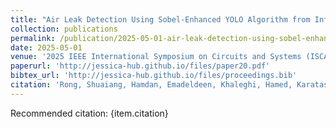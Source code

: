 ```yaml
---
title: "Air Leak Detection Using Sobel-Enhanced YOLO Algorithm from Infrared Images"
collection: publications
permalink: /publication/2025-05-01-air-leak-detection-using-sobel-enhanced-yolo-algorithm-from-infrared-images
date: 2025-05-01
venue: '2025 IEEE International Symposium on Circuits and Systems (ISCAS)'
paperurl: 'http://jessica-hub.github.io/files/paper20.pdf'
bibtex_url: 'http://jessica-hub.github.io/files/proceedings.bib'
citation: 'Rong, Shuaiang, Hamdan, Emadeldeen, Khaleghi, Hamed, Karatas, Aslihan, Cetin, Ahmet Enis. &quot;Air Leak Detection Using Sobel-Enhanced YOLO Algorithm from Infrared Images.&quot; <i>2025 IEEE International Symposium on Circuits and Systems (ISCAS)</i>, pp. 1–5, 2025.'
---
```


Recommended citation: {item.citation}
